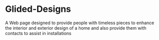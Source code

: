 # Glided-Designs
A Web page designed to provide people with timeless pieces to enhance the interior and exterior design of a home and also provide them with contacts to assist in installations
